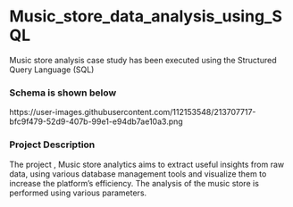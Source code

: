 # Music_store_data_analysis_using_SQL
Music store analysis case study has been executed using the Structured Query Language (SQL)

<h3>Schema is shown below</h3>
https://user-images.githubusercontent.com/112153548/213707717-bfc9f479-52d9-407b-99e1-e94db7ae10a3.png


<H3>Project Description</H3>
The project , Music store analytics aims to extract useful insights from raw data, using various database management tools and visualize them to increase the platform’s efficiency. The analysis of the music store is performed using various parameters. 

